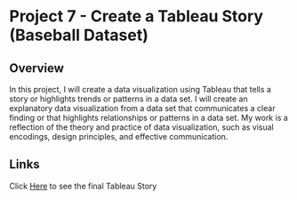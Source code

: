 # Project 7 - Create a Tableau Story (Baseball Dataset)

## Overview

In this project, I will create a data visualization using Tableau that tells a story or highlights trends or patterns in a data set. I will create an explanatory data visualization from a data set that communicates a clear finding or that highlights relationships or patterns in a data set. My work is a reflection of the theory and practice of data visualization, such as visual encodings, design principles, and effective communication.

## Links

Click [Here](https://public.tableau.com/profile/mohammad.albloushi#!/vizhome/FinalBaseballAnalysis/BaseballAnalysis) to see the final Tableau Story
